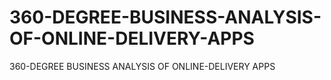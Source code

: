 # 360-DEGREE-BUSINESS-ANALYSIS-OF-ONLINE-DELIVERY-APPS
360-DEGREE BUSINESS ANALYSIS OF ONLINE-DELIVERY APPS
